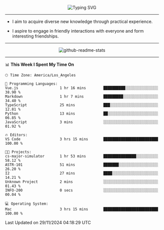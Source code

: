 <p align="center">
  <img src="https://readme-typing-svg.demolab.com?font=Fira+Code&weight=500&size=32&duration=2500&pause=1600&center=true&vCenter=true&random=false&width=1024&height=64&lines=Hi+there+%F0%9F%91%8B;I'm+delighted+you+could+make+it+here+%F0%9F%8E%89;I'm+Harry%2C+a+college+student+still+finding+my+way" alt="Typing SVG" />
</p>


---


- I aim to acquire diverse new knowledge through practical experience.

- I aspire to engage in friendly interactions with everyone and form interesting friendships.


---


<p align="center">
  <img src="https://github-readme-stats.vercel.app/api?username=Harry-Jing&show_icons=true" alt="github-readme-stats"/>
</p>


---

<!--START_SECTION:waka-->
📊 **This Week I Spent My Time On** 

```text
🕑︎ Time Zone: America/Los_Angeles

💬 Programming Languages: 
Vue.js                   1 hr 16 mins        ██████████░░░░░░░░░░░░░░░   38.90 % 
Markdown                 1 hr 7 mins         █████████░░░░░░░░░░░░░░░░   34.40 % 
TypeScript               25 mins             ███░░░░░░░░░░░░░░░░░░░░░░   12.81 % 
Python                   13 mins             ██░░░░░░░░░░░░░░░░░░░░░░░   06.85 % 
JavaScript               3 mins              ░░░░░░░░░░░░░░░░░░░░░░░░░   01.92 % 

🔥 Editors: 
VS Code                  3 hrs 15 mins       █████████████████████████   100.00 % 

🐱‍💻 Projects: 
cs-major-simulator       1 hr 53 mins        ███████████████░░░░░░░░░░   58.12 % 
ASTR-101                 51 mins             ███████░░░░░░░░░░░░░░░░░░   26.20 % 
I2                       27 mins             ████░░░░░░░░░░░░░░░░░░░░░   14.21 % 
Unknown Project          2 mins              ░░░░░░░░░░░░░░░░░░░░░░░░░   01.43 % 
INFO-200                 0 secs              ░░░░░░░░░░░░░░░░░░░░░░░░░   00.04 % 

💻 Operating System: 
Mac                      3 hrs 15 mins       █████████████████████████   100.00 % 
```


 Last Updated on 29/11/2024 04:18:29 UTC
<!--END_SECTION:waka-->
